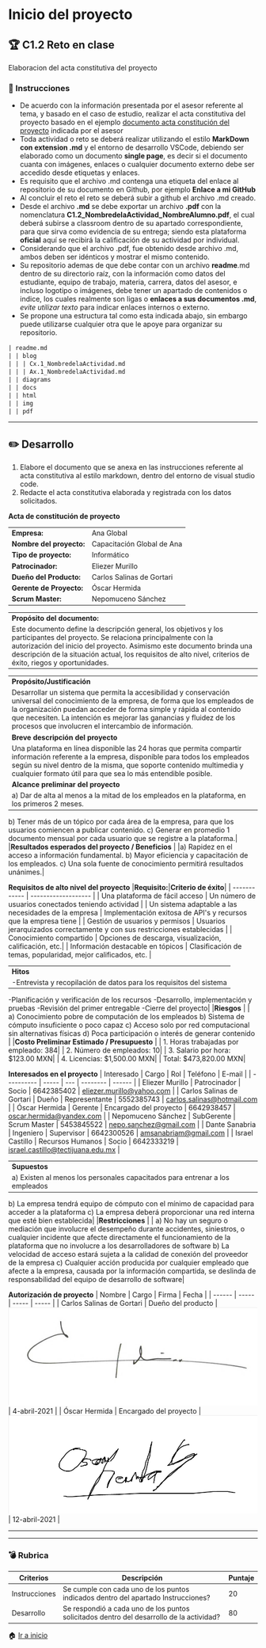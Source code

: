 # Inicio del proyecto

## :trophy: C1.2 Reto en clase

Elaboracion del acta constitutiva del proyecto

### :blue_book: Instrucciones

- De acuerdo con la información presentada por el asesor referente al tema, y basado en el caso de estudio, realizar el acta constitutiva del proyecto basado en el ejemplo [documento acta constitución del proyecto](../pdf/C1.2_Ejemplo_ActaConstitución_delProyecto.pdf) indicada por el asesor
- Toda actividad o reto se deberá realizar utilizando el estilo **MarkDown con extension .md** y el entorno de desarrollo VSCode, debiendo ser elaborado como un documento **single page**, es decir si el documento cuanta con imágenes, enlaces o cualquier documento externo debe ser accedido desde etiquetas y enlaces.
- Es requisito que el archivo .md contenga una etiqueta del enlace al repositorio de su documento en Github, por ejemplo **Enlace a mi GitHub**
- Al concluir el reto el reto se deberá subir a github el archivo .md creado.
- Desde el archivo **.md** se debe exportar un archivo **.pdf** con la nomenclatura **C1.2_NombredelaActividad_NombreAlumno.pdf**, el cual deberá subirse a classroom dentro de su apartado correspondiente, para que sirva como evidencia de su entrega; siendo esta plataforma **oficial** aquí se recibirá la calificación de su actividad por individual.
- Considerando que el archivo .pdf, fue obtenido desde archivo .md, ambos deben ser idénticos y mostrar el mismo contenido.
- Su repositorio ademas de que debe contar con un archivo **readme**.md dentro de su directorio raíz, con la información como datos del estudiante, equipo de trabajo, materia, carrera, datos del asesor, e incluso logotipo o imágenes, debe tener un apartado de contenidos o indice, los cuales realmente son ligas o **enlaces a sus documentos .md**, _evite utilizar texto_ para indicar enlaces internos o externo.
- Se propone una estructura tal como esta indicada abajo, sin embargo puede utilizarse cualquier otra que le apoye para organizar su repositorio.

```
| readme.md
| | blog
| | | Cx.1_NombredelaActividad.md
| | | Ax.1_NombredelaActividad.md
| | diagrams
| | docs
| | html
| | img
| | pdf    
```
___

## :pencil2: Desarrollo

1. Elabore el documento que se anexa en las instrucciones referente al acta constitutiva al estilo markdown, dentro del entorno de visual studio code.
2. Redacte el acta constitutiva elaborada y registrada con los datos solicitados.

**Acta de constitución de proyecto**

| | |
| ----------- | ----------- |
|**Empresa:** | Ana Global |
|**Nombre del proyecto:** | Capacitación Global de Ana |
|**Tipo de proyecto:** | Informático |
|**Patrocinador:** | Eliezer Murillo |
|**Dueño del Producto:** | Carlos Salinas de Gortari |
|**Gerente de Proyecto:** | Óscar Hermida |
|**Scrum Master:**| Nepomuceno Sánchez |

| |
| ----------- |
|**Propósito del documento:** |
| Este documento define la descripción general, los objetivos y los participantes del proyecto. Se relaciona principalmente con la autorización del inicio del proyecto. Asimismo este documento brinda una descripción de la situación actual, los requisitos de alto nivel, criterios de éxito, riegos y oportunidades. |

| |
| ----------- |
|**Propósito/Justificación** |
| Desarrollar un sistema que permita la accesibilidad y conservación universal del conocimiento de la empresa, de forma que los empleados de la organización puedan acceder de forma simple y rápida al contenido que necesiten. La intención es mejorar las ganancias y fluidez de los procesos que involucren el intercambio de información. |
|**Breve descripción del proyecto** |
| Una plataforma en línea disponible las 24 horas que permita compartir información referente a la empresa, disponible para todos los empleados según su nivel dentro de la misma, que soporte contenido multimedia y cualquier formato útil para que sea lo más entendible posible.|
|**Alcance preliminar del proyecto** |
|a) Dar de alta al menos a la mitad de los empleados en la plataforma, en los primeros 2 meses.
 b) Tener más de un tópico por cada área de la empresa, para que los usuarios comiencen a publicar contenido.
 c) Generar en promedio 1 documento mensual por cada usuario que se registre a la plataforma.|
|**Resultados esperados del proyecto / Beneficios** |
|a) Rapidez en el acceso a información fundamental.
 b) Mayor eficiencia y capacitación de los empleados.
 c) Una sola fuente de conocimiento permitirá resultados unánimes.|

**Requisitos de alto nivel del proyecto**
|**Requisito:**|**Criterio de éxito**|
| ------------ | ------------------- |
| Una plataforma de fácil acceso | Un número de usuarios conectados teniendo actividad |
| Un sistema adaptable a las necesidades de la empresa | Implementación exitosa de API's y recursos que la empresa tiene |
| Gestión de usuarios y permisos | Usuarios jerarquizados correctamente y con sus restricciones establecidas |
| Conocimiento compartido | Opciones de descarga, visualización, calificación, etc.|
| Información destacable en tópicos | Clasificación de temas, popularidad, mejor calificados, etc. |

| |
| ----------- |
|**Hitos** |
| -Entrevista y recopilación de datos para los requisitos del sistema
  -Planificación y verificación de los recursos
  -Desarrollo, implementación y pruebas
  -Revisión del primer entregable
  -Cierre del proyecto|
|**Riesgos** |
| a) Conocimiento pobre de computación de los empleados
  b) Sistema de cómputo insuficiente o poco capaz
  c) Acceso solo por red computacional sin alternativas físicas
  d) Poca participación o interés de generar contenido |
|**Costo Preliminar Estimado / Presupuesto** |
|  1. Horas trabajadas por empleado: 384|
|  2. Número de empleados: 10|
|  3. Salario por hora: $123.00 MXN|
|  4. Licencias: $1,500.00 MXN|
|  Total: $473,820.00 MXN|

**Interesados en el proyecto**
| Interesado | Cargo | Rol | Teléfono | E-mail |
| ---------- | ----- | --- | -------- | ------ |
| Eliezer Murillo | Patrocinador | Socio | 6642385402 | eliezer.murillo@yahoo.com |
| Carlos Salinas de Gortari | Dueño | Representante | 5552385743 | carlos.salinas@hotmail.com |
| Óscar Hermida | Gerente | Encargado del proyecto | 6642938457 | oscar.hermida@yandex.com |
| Nepomuceno Sánchez | SubGerente | Scrum Master | 5453845522 | nepo.sanchez@gmail.com |
| Dante Sanabria | Ingeniero | Supervisor | 6642300526 | amsanabriam@gmail.com |
| Israel Castillo | Recursos Humanos | Socio | 6642333219 | israel.castillo@tectijuana.edu.mx |

| |
| ----------- |
|**Supuestos** |
| a) Existen al menos los personales capacitados para entrenar a los empleados
  b) La empresa tendrá equipo de cómputo con el mínimo de capacidad para acceder a la plataforma
  c) La empresa deberá proporcionar una red interna que esté bien establecida|
|**Restricciones** |
| a) No hay un seguro o mediación que involucre el desempeño durante accidentes, siniestros, o cualquier incidente que afecte directamente el funcionamiento de la plataforma que no involucre a los desarrolladores de software
  b) La velocidad de acceso estará sujeta a la calidad de conexión del proveedor de la empresa
  c) Cualquier acción producida por cualquier empleado que afecte a la empresa, causada por la información compartida, se deslinda de responsabilidad del equipo de desarrollo de software|

**Autorización de proyecto**
| Nombre | Cargo | Firma | Fecha |
| ------ | ----- | ----- | ----- |
| Carlos Salinas de Gortari | Dueño del producto | ![salinas](https://github.com/mariajsan/Portfolio_AAS/blob/main/img/salinas.jpg) | 4-abril-2021 |
| Óscar Hermida | Encargado del proyecto | ![hermida](https://github.com/mariajsan/Portfolio_AAS/blob/main/img/hermida.jpg) | 12-abril-2021 |

___

___

### :bomb: Rubrica

| Criterios     | Descripción                                                                                  | Puntaje |
| ------------- | -------------------------------------------------------------------------------------------- | ------- |
| Instrucciones | Se cumple con cada uno de los puntos indicados dentro del apartado Instrucciones?            | 20 |
| Desarrollo    | Se respondió a cada uno de los puntos solicitados dentro del desarrollo de la actividad?     | 80      |


:house: [Ir a inicio](https://github.com/mariajsan/Portfolio_AAS)
